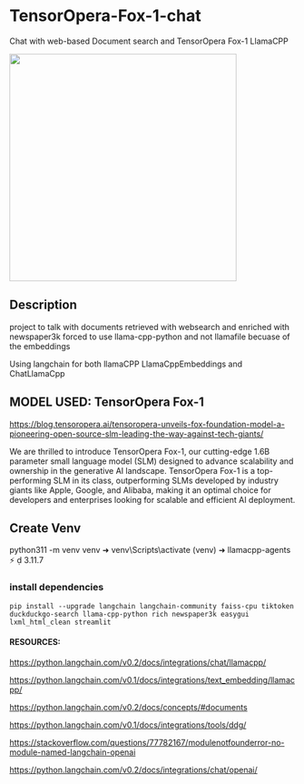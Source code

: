 # TensorOpera-Fox-1-chat
Chat with web-based Document search and TensorOpera Fox-1 LlamaCPP

<img src='https://blog.tensoropera.ai/content/images/size/w1200/2024/06/fox-logo--1--3.jpg' height=400>


## Description
project to talk with documents retrieved with websearch and enriched with newspaper3k
forced to use llama-cpp-python and not llamafile becuase of the embeddings

Using langchain for both llamaCPP LlamaCppEmbeddings and ChatLlamaCpp


## MODEL USED: TensorOpera Fox-1
https://blog.tensoropera.ai/tensoropera-unveils-fox-foundation-model-a-pioneering-open-source-slm-leading-the-way-against-tech-giants/

We are thrilled to introduce TensorOpera Fox-1, our cutting-edge 1.6B parameter small language model (SLM) designed to advance scalability and ownership in the generative AI landscape. TensorOpera Fox-1 is a top-performing SLM in its class, outperforming SLMs developed by industry giants like Apple, Google, and Alibaba, making it an optimal choice for developers and enterprises looking for scalable and efficient AI deployment.

## Create Venv
python311 -m venv venv
➜ venv\Scripts\activate
(venv) ➜ llamacpp-agents ⚡                                                                                             3.11.7

### install dependencies
```
pip install --upgrade langchain langchain-community faiss-cpu tiktoken duckduckgo-search llama-cpp-python rich newspaper3k easygui lxml_html_clean streamlit
```




#### RESOURCES:
https://python.langchain.com/v0.2/docs/integrations/chat/llamacpp/

https://python.langchain.com/v0.1/docs/integrations/text_embedding/llamacpp/

https://python.langchain.com/v0.2/docs/concepts/#documents

https://python.langchain.com/v0.1/docs/integrations/tools/ddg/

https://stackoverflow.com/questions/77782167/modulenotfounderror-no-module-named-langchain-openai

https://python.langchain.com/v0.2/docs/integrations/chat/openai/

